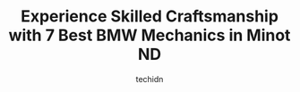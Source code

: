 ---
layout: ampstory
image: https://images.unsplash.com/photo-1608315397378-2c9895eade16?ixlib=rb-4.0.3&ixid=MnwxMjA3fDB8MHxwaG90by1wYWdlfHx8fGVufDB8fHx8&auto=format&fit=crop&w=640&h=853&q=80
author: techidn
featured: false
description: Looking for reliable and skilled BMW Mechanic in Minot ND, USA? Your search ends here with the 7 best BMW Mechanic in town. With their expertise and commitment to delivering exceptional serv
title: Experience Skilled Craftsmanship with 7 Best BMW Mechanics in Minot ND
cover:
   title: Experience Skilled Craftsmanship with 7 Best BMW Mechanics in Minot ND
   subtitle: Rickpate
   background: https://images.unsplash.com/photo-1608315397378-2c9895eade16?ixlib=rb-4.0.3&ixid=MnwxMjA3fDB8MHxwaG90by1wYWdlfHx8fGVufDB8fHx8&auto=format&fit=crop&w=640&h=853&q=80

pages: 
 - layout: thirds
   top: <h1>#1 Westlie Motor Company</h1>
   bottom: "<p>Over the years, Ive purchased three new vehicles from Westlie Ford. My latest experience was with Paul Polsfut, who was recommended on the advice of a family member. H</p>"
   background: https://www.knot35.com/toplist/wp-content/uploads/2023/06/best-bmw-mechanic-1-in-minot-nd-1685837291.jpeg
   backgroundblur: true
 - layout: thirds
   top: <h1>#2 Harleys Automotive Center</h1>
   bottom: "<p>125 16th St SW, Minot, ND 58701, United States</p>"
   background: https://www.knot35.com/toplist/wp-content/uploads/2023/06/best-bmw-mechanic-2-in-minot-nd-1685837292.jpeg
   cta:
      link: https://www.knot35.com/toplist/experience-skilled-craftsmanship-with-7-best-bmw-mechanics-in-minot-nd/
      text: Experience Skilled Craftsmanship with 7 Best BMW Mechanics in Minot ND
 - layout: thirds
   top: <h1>#3 Harleys Arrowhead Conoco</h1>
   bottom: "<p>1514 2nd Ave SW, Minot, ND 58701, United States</p>"
   background: https://www.knot35.com/toplist/wp-content/uploads/2023/06/best-bmw-mechanic-3-in-minot-nd-1685837292.jpeg
   cta:
      link: https://www.knot35.com/toplist/experience-skilled-craftsmanship-with-7-best-bmw-mechanics-in-minot-nd/
      text: Experience Skilled Craftsmanship with 7 Best BMW Mechanics in Minot ND
 - layout: thirds
   top: <h1>#4 Westlie Tire & Services</h1>
   bottom: "<p>600 N Broadway, Minot, ND 58703, United States</p>"
   background: https://images.unsplash.com/photo-1541356665065-22676f35dd40?ixlib=rb-4.0.3&ixid=MnwxMjA3fDB8MHxwaG90by1wYWdlfHx8fGVufDB8fHx8&auto=format&fit=crop&w=640&h=853&q=80
   cta:
      link: https://www.knot35.com/toplist/experience-skilled-craftsmanship-with-7-best-bmw-mechanics-in-minot-nd/
      text: Experience Skilled Craftsmanship with 7 Best BMW Mechanics in Minot ND
 - layout: thirds
   top: <h1>#5 Jerrys Repair and Alignment</h1>
   bottom: "<p>1306 1st St SW, Minot, ND 58701, United States</p>"
   background: https://images.unsplash.com/photo-1557672172-298e090bd0f1?ixlib=rb-4.0.3&ixid=MnwxMjA3fDB8MHxwaG90by1wYWdlfHx8fGVufDB8fHx8&auto=format&fit=crop&w=640&h=853&q=80
   cta:
      link: https://www.knot35.com/toplist/experience-skilled-craftsmanship-with-7-best-bmw-mechanics-in-minot-nd/
      text: Experience Skilled Craftsmanship with 7 Best BMW Mechanics in Minot ND
 - layout: thirds
   top: <h1>#6 Superior Auto Repair</h1>
   bottom: "<p>2910 4th St SW, Minot, ND 58701, United States</p>"
   background: https://images.unsplash.com/photo-1546497974-b213c9efb599?ixlib=rb-4.0.3&ixid=MnwxMjA3fDB8MHxwaG90by1wYWdlfHx8fGVufDB8fHx8&auto=format&fit=crop&w=640&h=853&q=80
   cta:
      link: https://www.knot35.com/toplist/experience-skilled-craftsmanship-with-7-best-bmw-mechanics-in-minot-nd/
      text: Experience Skilled Craftsmanship with 7 Best BMW Mechanics in Minot ND
 - layout: thirds
   top: <h1>#7 Heritage Repair and Alignment</h1>
   bottom: "<p>5300 S Broadway, Minot, ND 58701, United States</p>"
   background: https://plus.unsplash.com/premium_photo-1664640458616-3c74f8cb4589?ixlib=rb-4.0.3&ixid=MnwxMjA3fDB8MHxwaG90by1wYWdlfHx8fGVufDB8fHx8&auto=format&fit=crop&w=640&h=853&q=80
   cta:
      link: https://www.knot35.com/toplist/experience-skilled-craftsmanship-with-7-best-bmw-mechanics-in-minot-nd/
      text: Experience Skilled Craftsmanship with 7 Best BMW Mechanics in Minot ND
 - layout: thirds
   middle: Continue reading...
   background: https://images.unsplash.com/photo-1540457036297-448b6b99e91c?ixlib=rb-4.0.3&ixid=MnwxMjA3fDB8MHxwaG90by1wYWdlfHx8fGVufDB8fHx8&auto=format&fit=crop&w=640&h=853&q=80
   cta:
      link: https://www.knot35.com/toplist/experience-skilled-craftsmanship-with-7-best-bmw-mechanics-in-minot-nd/
      text: Experience Skilled Craftsmanship with 7 Best BMW Mechanics in Minot ND
      
---